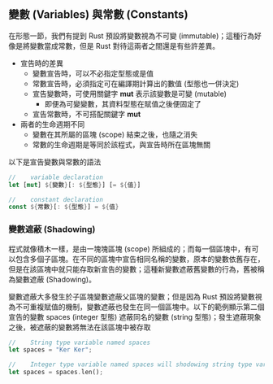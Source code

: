 ## 變數 (Variables) 與常數 (Constants)

在形態一節，我們有提到 Rust 預設將變數視為不可變 (immutable)；這種行為好像是將變數當成常數，但是 Rust 對待這兩者之間還是有些許差異。

- 宣告時的差異
    - 變數宣告時，可以不必指定型態或是值
    - 常數宣告時，必須指定可在編譯期計算出的數值 (型態也一併決定)
    - 宣告變數時，可使用關鍵字 **mut** 表示該變數是可變 (mutable)
	    - 即便為可變變數，其資料型態在賦值之後便固定了
	- 宣告常數時，不可搭配關鍵字 **mut**
- 兩者的生命週期不同
    - 變數在其所屬的區塊 (scope) 結束之後，也隨之消失
    - 常數的生命週期是等同於該程式，與宣告時所在區塊無關

以下是宣告變數與常數的語法
```rust
//    variable declaration
let [mut] ${變數}[: ${型態}] [= ${值}]

//    constant declaration
const ${常數}[: ${型態}] = ${值}
```

### 變數遮蔽 (Shadowing)

程式就像積木一樣，是由一塊塊區塊 (scope) 所組成的；而每一個區塊中，有可以包含多個子區塊。在不同的區塊中宣告相同名稱的變數，原本的變數依舊存在，但是在該區塊中就只能存取新宣告的變數；這種新變數遮蔽舊變數的行為，舊被稱為變數遮蔽 (Shadowing)。

變數遮蔽大多發生於子區塊變數遮蔽父區塊的變數；但是因為 Rust 預設將變數視為不可重複賦值的機制，變數遮蔽也發生在同一個區塊中。以下的範例顯示第二個宣告的變數 spaces (integer 型態) 遮蔽同名的變數 (string 型態)；發生遮蔽現象之後，被遮蔽的變數將無法在該區塊中被存取

```rust
//    String type variable named spaces
let spaces = "Ker Ker";

//    Integer type variable named spaces will shodowing string type variable
let spaces = spaces.len();
```


